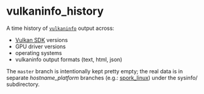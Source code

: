 # vulkaninfo_history

A time history of [`vulkaninfo`](https://github.com/KhronosGroup/Vulkan-Tools/tree/master/vulkaninfo) output across:
* [Vulkan SDK](https://vulkan.lunarg.com/sdk/home) versions
* GPU driver versions
* operating systems
* vulkaninfo output formats (text, html, json)

The `master` branch is intentionally kept pretty empty; the real data is in separate _hostname_platform_ branches
(e.g.: [spork_linux](https://github.com/mikew-lunarg/vulkaninfo_history/tree/spork_linux)) 
under the sysinfo/ subdirectory.
